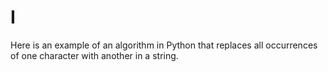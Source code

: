# I
Here is an example of an algorithm in Python that replaces all occurrences of one character with another in a string.
